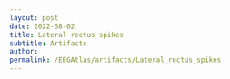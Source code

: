 ```yaml
---
layout: post
date: 2022-08-02 
title: Lateral rectus spikes
subtitle: Artifacts
author: 
permalink: /EEGAtlas/artifacts/Lateral_rectus_spikes
---
```



